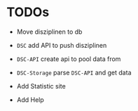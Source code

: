 # TODOs

- Move disziplinen to db
- `DSC` add API to push disziplinen
- `DSC-API` create api to pool data from
- `DSC-Storage` parse `DSC-API` and get data

- Add Statistic site
- Add Help
